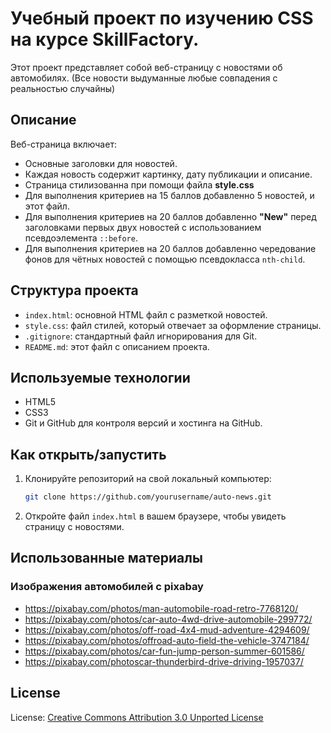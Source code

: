 # Учебный проект по изучению CSS на курсе SkillFactory.

Этот проект представляет собой веб-страницу с новостями об автомобилях. (Все новости выдуманные любые совпадения с реальностью случайны)

## Описание

Веб-страница включает:
- Основные заголовки для новостей.
- Каждая новость содержит картинку, дату публикации и описание.
- Страница стилизованна при помощи файла **style.css**
- Для выполнения критериев на 15 баллов добавленно 5 новостей, и этот файл.
- Для выполнения критериев на 20 баллов добавленно **"New"** перед заголовками первых двух новостей с использованием псевдоэлемента `::before`.
- Для выполнения критериев на 20 баллов добавленно чередование фонов для чётных новостей с помощью псевдокласса `nth-child`.

## Структура проекта

- `index.html`: основной HTML файл с разметкой новостей.
- `style.css`: файл стилей, который отвечает за оформление страницы.
- `.gitignore`: стандартный файл игнорирования для Git.
- `README.md`: этот файл с описанием проекта.

## Используемые технологии

- HTML5
- CSS3
- Git и GitHub для контроля версий и хостинга на GitHub.

## Как открыть/запустить

1. Клонируйте репозиторий на свой локальный компьютер:
    ```bash
    git clone https://github.com/yourusername/auto-news.git
    ```

2. Откройте файл `index.html` в вашем браузере, чтобы увидеть страницу с новостями.

## Использованные материалы

### Изображения автомобилей с pixabay

- https://pixabay.com/photos/man-automobile-road-retro-7768120/
- https://pixabay.com/photos/car-auto-4wd-drive-automobile-299772/
- https://pixabay.com/photos/off-road-4x4-mud-adventure-4294609/
- https://pixabay.com/photos/offroad-auto-field-the-vehicle-3747184/
- https://pixabay.com/photos/car-fun-jump-person-summer-601586/
- https://pixabay.com/photoscar-thunderbird-drive-driving-1957037/

## License
License: [Creative Commons Attribution 3.0 Unported License](https://creativecommons.org/licenses/by/3.0/deed.en)


